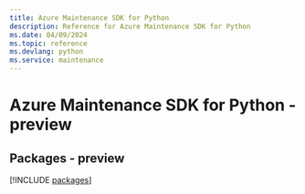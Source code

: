 ```yaml
---
title: Azure Maintenance SDK for Python
description: Reference for Azure Maintenance SDK for Python
ms.date: 04/09/2024
ms.topic: reference
ms.devlang: python
ms.service: maintenance
---
```

# Azure Maintenance SDK for Python - preview
## Packages - preview
[!INCLUDE [packages](maintenance-index.md)]